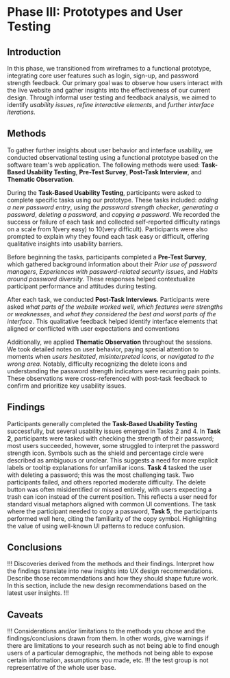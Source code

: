 # Phase III: Prototypes and User Testing

## Introduction

In this phase, we transitioned from wireframes to a functional prototype, integrating core user features such as login, sign-up, and password strength feedback. Our primary goal was to observe how users interact with the live website and gather insights into the effectiveness of our current design. Through informal user testing and feedback analysis, we aimed to identify _usability issues_, _refine interactive elements_, and _further interface iterations_.

## Methods

To gather further insights about user behavior and interface usability, we conducted observational testing using a functional prototype based on the software team's web application. The following methods were used: **Task-Based Usability Testing**, **Pre-Test Survey**, **Post-Task Interview**, and **Thematic Observation**.

  During the **Task-Based Usability Testing**, participants were asked to complete specific tasks using our prototype. These tasks included: _adding a new password entry_, _using the password strength checker_, _generating a password_, _deleting a password_, and _copying a password_. We recorded the success or failure of each task and collected self-reported difficulty ratings on a scale from 1(very easy) to 10(very difficult). Participants were also prompted to explain why they found each task easy or difficult, offering qualitative insights into usability barriers.

Before beginning the tasks, participants completed a **Pre-Test Survey**, which gathered background information about their _Prior use of password managers_, _Experiences with password-related security issues_, and _Habits around password diversity_. These responses helped contextualize participant performance and attitudes during testing.

  After each task, we conducted **Post-Task Interviews**. Participants were asked _what parts of the website worked well_, _which features were strengths or weaknesses_, and _what they considered the best and worst parts of the interface_. This qualitative feedback helped identify interface elements that aligned or conflicted with user expectations and conventions

  Additionally, we applied **Thematic Observation** throughout the sessions. We took detailed notes on user behavior, paying special attention to moments when _users hesitated_, _misinterpreted icons_, or _navigated to the wrong area_. Notably, difficulty recognizing the delete icons and understanding the password strength indicators were recurring pain points. These observations were cross-referenced with post-task feedback to confirm and prioritize key usability issues.
  
## Findings

Participants generally completed the **Task-Based Usability Testing** successfully, but several usability issues emerged in Tasks 2 and 4. In **Task 2**, participants were tasked with checking the strength of their password; most users succeeded, however, some struggled to interpret the password strength icon. Symbols such as the shield and percentage circle were described as ambiguous or unclear. This suggests a need for more explicit labels or tooltip explanations for unfamiliar icons. **Task 4** tasked the user with deleting a password; this was the most challenging task. Two participants failed, and others reported moderate difficulty. The delete button was often misidentified or missed entirely, with users expecting a trash can icon instead of the current position. This reflects a user need for standard visual metaphors aligned with common UI conventions. The task where the participant needed to copy a password, **Task 5**, the participants performed well here, citing the familiarity of the copy symbol. Highlighting the value of using well-known UI patterns to reduce confusion.

## Conclusions

!!! Discoveries derived from the methods and their findings. Interpret how the findings translate into new insights into UX design recommendations. Describe those recommendations and how they should shape future work. In this section, include the new design recommendations based on the latest user insights. !!!

## Caveats

!!! Considerations and/or limitations to the methods you chose and the findings/conclusions drawn from them. In other words, give warnings if there are limitations to your research such as not being able to find enough users of a particular demographic, the methods not being able to expose certain information, assumptions you made, etc. !!! the test group is not representative of the whole user base.
